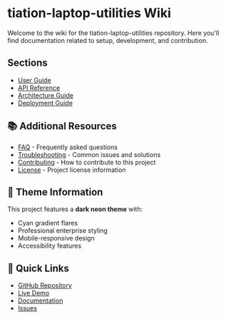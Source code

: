 # tiation-laptop-utilities Wiki

Welcome to the wiki for the tiation-laptop-utilities repository. Here you'll find documentation related to setup, development, and contribution.

## Sections

- [User Guide](user-guide.md)
- [API Reference](api-reference.md)
- [Architecture Guide](architecture.md)
- [Deployment Guide](deployment.md)


## 📚 Additional Resources

- [FAQ](faq.md) - Frequently asked questions
- [Troubleshooting](troubleshooting.md) - Common issues and solutions
- [Contributing](../CONTRIBUTING.md) - How to contribute to this project
- [License](../LICENSE) - Project license information

## 🎨 Theme Information

This project features a **dark neon theme** with:
- Cyan gradient flares
- Professional enterprise styling
- Mobile-responsive design
- Accessibility features

## 🚀 Quick Links

- [GitHub Repository](https://github.com/TiaAstor/tiation-laptop-utilities)
- [Live Demo](https://tiaastor.github.io/tiation-laptop-utilities)
- [Documentation](https://github.com/TiaAstor/tiation-laptop-utilities/wiki)
- [Issues](https://github.com/TiaAstor/tiation-laptop-utilities/issues)


